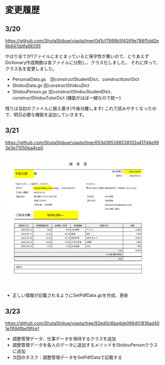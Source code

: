# 変更履歴

## 3/20

<https://github.com/ShutaShibue/viasta/tree/0d1cf7988b5f4269e788f5dd2e8b647ddfa88295>

やはり全てが1ファイルにまとまっていると保守性が悪いので、とりあえずDictionary作成関数は各ファイルに分割し、クラス化しました。
それに伴って、クラス名を変更しました。

- PersonalData.gs　旧constructStudentDict、constructtutorDict
- ShidouData.gs  旧constructShidouDict
- ShidouPerson.gs  旧constructShidouStudentDict、constructShidouTutorDict (機能がほぼ一緒なので統一)

残りは当初のファイルに据え置き(今後分離します)
これで読みやすくなったので、明日必要な機能を追加していきます。

## 3/21

<https://github.com/ShutaShibue/viasta/tree/653d395268538102a417d4e993e3e71050ea4ce0>

![ss](img/README_2022-03-21-17-02-05.png)

- 正しい情報が記載されるようにSetPdfData.gsを作成、更新
  
## 3/23

  <https://github.com/ShutaShibue/viasta/tree/92ed0c6ba4de066401816ad401e7694fbe19fce1>

- 調整管理データ、仕事データを保持するクラスを追加
- 調整管理データを各人のデータに追加するメソッドをShidouPersonクラスに追加
- 次回のタスク：調整管理データをSetPdfDataで記載する
  